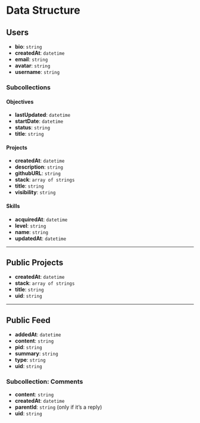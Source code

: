 # Data Structure

## Users
- **bio**: `string`
- **createdAt**: `datetime`
- **email**: `string`
- **avatar**: `string`
- **username**: `string`

### Subcollections

#### Objectives
- **lastUpdated**: `datetime`
- **startDate**: `datetime`
- **status**: `string`
- **title**: `string`

#### Projects
- **createdAt**: `datetime`
- **description**: `string`
- **githubURL**: `string`
- **stack**: `array of strings`
- **title**: `string`
- **visibility**: `string`

#### Skills
- **acquiredAt**: `datetime`
- **level**: `string`
- **name**: `string`
- **updatedAt**: `datetime`

---

## Public Projects
- **createdAt**: `datetime`
- **stack**: `array of strings`
- **title**: `string`
- **uid**: `string`

---

## Public Feed
- **addedAt**: `datetime`
- **content**: `string`
- **pid**: `string`
- **summary**: `string`
- **type**: `string`
- **uid**: `string`

### Subcollection: Comments
- **content**: `string`
- **createdAt**: `datetime`
- **parentId**: `string` (only if it’s a reply)
- **uid**: `string`
